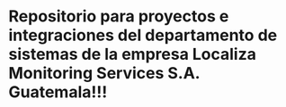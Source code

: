 # Repositorio para proyectos e integraciones del departamento de sistemas de la empresa Localiza Monitoring Services S.A. Guatemala!!!
